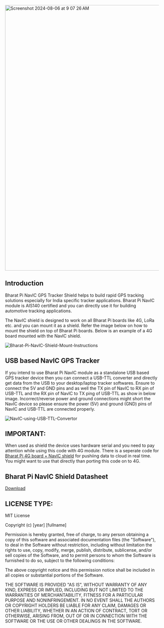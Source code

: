 <img width="868" alt="Screenshot 2024-08-06 at 9 07 26 AM" src="https://github.com/user-attachments/assets/0f353bfc-638b-41fe-bffd-b7df93223f1d">

## Introduction
Bharat Pi NavIC GPS Tracker Shield helps to build rapid GPS tracking solutions especially for India specific tracker applications. Bharat Pi NavIC module is AIS140 certified and you can directly use it for building automotive tracking applications. 

The NavIC shield is designed to work on all Bharat Pi boards like 4G, LoRa etc. and you can mount it as a shield. Refer the image below on how to mount the shield on top of Bharat Pi boards. Below is an example of a 4G board mounted with the NavIC shield.

![Bharat-Pi-NavIC-Shield-Mount-Instructions](https://github.com/user-attachments/assets/c440d976-1970-406a-b53e-71de0ef6cc89)

## USB based NavIC GPS Tracker
If you intend to use Bharat Pi NavIC module as a standalone USB based GPS tracker device then you can connect a USB-TTL converter and directly get data from the USB to your desktop/laptop tracker softwares. Ensure to connect the 5V and GND pins and as well the TX pin of NavIC to RX pin of USB-TTL and the RX pin of NavIC to TX ping of USB-TTL as show in below image. Incorrect/reverse power and ground connections might short the NavIC device so please ensure the power (5V) and ground (GND) pins of NavIC and USB-TTL are connected properly. 

![NavIC-using-USB-TTL-Convertor](https://github.com/user-attachments/assets/4c566dfa-77e8-4646-8277-b37e37ce1995)

## IMPORTANT: 
When used as shield the device uses hardware serial and you need to pay attention while using this code with 4G module. There is a seperate code for [Bharat Pi 4G board + NavIC shield](https://github.com/Bharat-Pi/iot-projects/tree/main/Bharat_Pi_NavIC_GPS_Tracker_using_SIMCOM_4G_Module_A7672S) for pushiing data to cloud in real time. You might want to use that directly than porting this code on to 4G.

## Bharat Pi NavIC Shield Datasheet
[Download](https://bharatpi.net/wp-content/uploads/2024/04/Bharat-Pi-NavIC-Module-Datasheet.pdf)

## LICENSE TYPE:
MIT License

Copyright (c) [year] [fullname]

Permission is hereby granted, free of charge, to any person obtaining a copy
of this software and associated documentation files (the "Software"), to deal
in the Software without restriction, including without limitation the rights
to use, copy, modify, merge, publish, distribute, sublicense, and/or sell
copies of the Software, and to permit persons to whom the Software is
furnished to do so, subject to the following conditions:

The above copyright notice and this permission notice shall be included in all
copies or substantial portions of the Software.

THE SOFTWARE IS PROVIDED "AS IS", WITHOUT WARRANTY OF ANY KIND, EXPRESS OR
IMPLIED, INCLUDING BUT NOT LIMITED TO THE WARRANTIES OF MERCHANTABILITY,
FITNESS FOR A PARTICULAR PURPOSE AND NONINFRINGEMENT. IN NO EVENT SHALL THE
AUTHORS OR COPYRIGHT HOLDERS BE LIABLE FOR ANY CLAIM, DAMAGES OR OTHER
LIABILITY, WHETHER IN AN ACTION OF CONTRACT, TORT OR OTHERWISE, ARISING FROM,
OUT OF OR IN CONNECTION WITH THE SOFTWARE OR THE USE OR OTHER DEALINGS IN THE
SOFTWARE.
